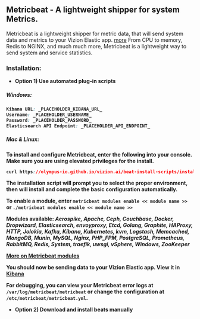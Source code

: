 ## Metricbeat - A lightweight shipper for system Metrics.

Metricbeat is a lightweight shipper for metric data, that will send system data and metrics to your Vizion Elastic app. [more](https://www.elastic.co/guide/en/beats/metricbeat/current/metricbeat-overview.html)
From CPU to memory, Redis to NGINX, and much much more, Metricbeat is a lightweight way to send system and service statistics.

### Installation:

- <b>Option 1)<b/> Use automated plug-in scripts

##### Windows:

```css
Kibana URL: _PLACEHOLDER_KIBANA_URL_
Username: _PLACEHOLDER_USERNAME_
Password: _PLACEHOLDER_PASSWORD_
Elasticsearch API Endpoint: _PLACEHOLDER_API_ENDPOINT_
```

##### Mac & Linux:

To install and configure Metricbeat, enter the following into your console. Make sure you are using elevated privileges for the install.

````CSS
curl https://olympus-io.github.io/vizion.ai/beat-install-scripts/install-config-metricbeat.sh > install-config-metricbeat.sh; chmod a+x  install-config-metricbeat.sh; ./install-config-metricbeat.sh _PLACEHOLDER_API_ENDPOINT_
````
    
The installation script will prompt you to select the proper environment, then will install and complete the basic configuration automatically.

To enable a module, enter `metricbeat modules enable << module name >>` or `./metricbeat modules enable << module name >>`

Modules available: *Aerospike, Apache, Ceph, Couchbase, Docker, Dropwizard, Elasticsearch, envoyproxy, Etcd, Golang, Graphite, HAProxy, HTTP, Jolokia, Kafka, Kibana, Kubernetes, kvm, Logstash, Memcached, MongoDB, Munin, MySQL, Nginx, PHP_FPM, PostgreSQL, Prometheus, RabbitMQ, Redis, System, traefik, uwsgi, vSphere, Windows, ZooKeeper*

[More on Metricbeat modules](https://www.elastic.co/guide/en/beats/metricbeat/current/metricbeat-modules.html)

**You should now be sending data to your Vizion Elastic app. View it in [Kibana](https://app.vizion.ai/app/kibana)**

For debugging, you can view your Metricbeat error logs at `/var/log/metricbeat/metricbeat` or change the configuration at `/etc/metricbeat/metricbeat.yml`.

- <b>Option 2)</b> Download and install beats manually




